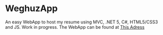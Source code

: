 # WeghuzApp
An easy WebApp to host my resume using MVC, .NET 5, C#, HTML5/CSS3 and JS. Work in progress.
The WebApp can be found at <a href="https://wegres.azurewebsites.net/" target="_blank">This Adress</a>
